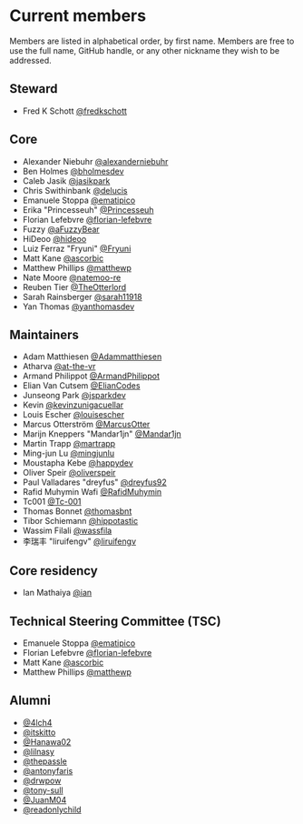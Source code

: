 # Current members

Members are listed in alphabetical order, by first name. Members are free to use the full name, GitHub handle, or any other nickname they wish to be addressed.

## Steward

- Fred K Schott [@fredkschott](https://github.com/fredkschott)

## Core

- Alexander Niebuhr [@alexanderniebuhr](https://github.com/alexanderniebuhr)
- Ben Holmes [@bholmesdev](https://github.com/bholmesdev)
- Caleb Jasik [@jasikpark](https://github.com/jasikpark)
- Chris Swithinbank [@delucis](https://github.com/delucis)
- Emanuele Stoppa [@ematipico](https://github.com/ematipico)
- Erika "Princesseuh" [@Princesseuh](https://github.com/princesseuh)
- Florian Lefebvre [@florian-lefebvre](https://github.com/florian-lefebvre)
- Fuzzy [@aFuzzyBear](https://github.com/afuzzybear)
- HiDeoo [@hideoo](https://github.com/hideoo)
- Luiz Ferraz "Fryuni" [@Fryuni](https://github.com/Fryuni)
- Matt Kane [@ascorbic](https://github.com/ascorbic)
- Matthew Phillips [@matthewp](https://github.com/matthewp)
- Nate Moore [@natemoo-re](https://github.com/natemoo-re)
- Reuben Tier [@TheOtterlord](https://github.com/TheOtterlord)
- Sarah Rainsberger [@sarah11918](https://github.com/sarah11918)
- Yan Thomas [@yanthomasdev](https://github.com/yanthomasdev)

## Maintainers

- Adam Matthiesen [@Adammatthiesen](https://github.com/Adammatthiesen)
- Atharva [@at-the-vr](https://github.com/at-the-vr)
- Armand Philippot [@ArmandPhilippot](https://github.com/ArmandPhilippot)
- Elian Van Cutsem [@ElianCodes](https://github.com/eliancodes)
- Junseong Park [@jsparkdev](https://github.com/jsparkdev)
- Kevin [@kevinzunigacuellar](https://github.com/kevinzunigacuellar)
- Louis Escher [@louisescher](https://github.com/louisescher)
- Marcus Otterström [@MarcusOtter](https://github.com/MarcusOtter)
- Marijn Kneppers "Mandar1jn" [@Mandar1jn](https://github.com/mandar1jn)
- Martin Trapp [@martrapp](https://github.com/martrapp)
- Ming-jun Lu [@mingjunlu](https://github.com/mingjunlu)
- Moustapha Kebe [@happydev](https://github.com/Moustaphadev)
- Oliver Speir [@oliverspeir](https://github.com/oliverspeir)
- Paul Valladares "dreyfus" [@dreyfus92](https://github.com/dreyfus92)
- Rafid Muhymin Wafi [@RafidMuhymin](https://github.com/RafidMuhymin)
- Tc001 [@Tc-001](https://github.com/Tc-001)
- Thomas Bonnet [@thomasbnt](https://github.com/thomasbnt)
- Tibor Schiemann [@hippotastic](https://github.com/hippotastic)
- Wassim Filali [@wassfila](https://github.com/wassfila)
- 李瑞丰 "liruifengv" [@liruifengv](https://github.com/liruifengv)

## Core residency

- Ian Mathaiya [@ian](https://github.com/iann-mathaiya)

## Technical Steering Committee (TSC)

- Emanuele Stoppa [@ematipico](https://github.com/ematipico)
- Florian Lefebvre [@florian-lefebvre](https://github.com/florian-lefebvre)
- Matt Kane [@ascorbic](https://github.com/ascorbic)
- Matthew Phillips [@matthewp](https://github.com/matthewp)

## Alumni

- [@4lch4](https://github.com/orgs/withastro/people/4lch4)
- [@itskitto](https://github.com/itskitto)
- [@Hanawa02](https://github.com/Hanawa02)
- [@lilnasy](https://github.com/lilnasy)
- [@thepassle](https://github.com/thepassle)
- [@antonyfaris](https://github.com/antonyfaris)
- [@drwpow](https://github.com/drwpow)
- [@tony-sull](https://github.com/tony-sull)
- [@JuanM04](https://github.com/JuanM04)
- [@readonlychild](https://github.com/readonlychild)
